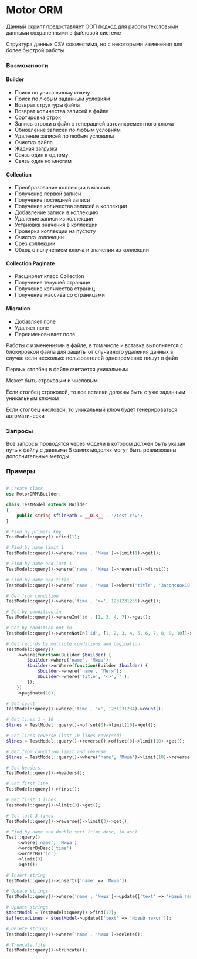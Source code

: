 # Motor ORM

Данный скрипт предоставляет ООП подход для работы текстовыми данными сохраненными в файловой системе

Структура данных CSV совместима, но с некоторыми изменения для более быстрой работы

### Возможности

#### Builder
- Поиск по уникальному ключу
- Поиск по любым заданным условиям
- Возврат структуры файла
- Возврат количества записей в файле
- Сортировка строк
- Запись строки в файл с генерацией автоинкрементного ключа
- Обновление записей по любым условиям
- Удаление записей по любым условиям
- Очистка файла
- Жадная загрузка
- Связь один к одному
- Связь один ко многим


#### Collection
- Преобразование коллекции в массив
- Получение первой записи
- Получение последней записи
- Получение количества записей в коллекции
- Добавление записи в коллекцию
- Удаление записи из коллекции
- Установка значения в коллекции
- Проверка коллекции на пустоту
- Очистка коллекции
- Срез коллекции
- Обход с получением ключа и значения из коллекции

#### Collection Paginate
- Расширяет класс Collection
- Получение текущей странице
- Получение количества страниц
- Получение массива со страницами

#### Migration
- Добавляет поле
- Удаляет поле
- Переименовывает поле

Работы с изменениями в файле, в том числе и вставка выполняется с блокировкой файла для защиты от случайного удаления данных в случае если несколько пользователей одновременно пишут в файл

Первых столбец в файле считается уникальным

Может быть строковым и числовым

Если столбец строковой, то все вставки должны быть с уже заданным уникальным ключом

Если столбец числовой, то уникальный ключ будет генерироваться автоматически

### Запросы

Все запросы проводятся через модели в котором должен быть указан путь к файлу с данными
В самих моделях могут быть реализованы дополнительные методы

### Примеры

```php

# Create class
use MotorORM\Builder;

class TestModel extends Builder
{
    public string $filePath = __DIR__ . '/test.csv';
}

# Find by primary key
TestModel::query()->find(1);

# Find by name limit 1
TestModel::query()->where('name', 'Миша')->limit(1)->get();

# Find by name and last 1
TestModel::query()->where('name', 'Миша')->reverse()->first();

# Find by name and title
TestModel::query()->where('name', 'Миша')->where('title', 'Заголовок10')->get();

# Get from condition
TestModel::query()->where('time', '>=', 1231231235)->get();

# Get by condition in
TestModel::query()->whereIn('id', [1, 3, 4, 7])->get();

# Get by condition not in
TestModel::query()->whereNotIn('id', [1, 2, 3, 4, 5, 6, 7, 8, 9, 10])->get();

# Get records by multiple conditions and pagination
TestModel::query()
    ->where(function(Builder $builder) {
        $builder->where('name', 'Миша');
        $builder->orWhere(function(Builder $builder) {
            $builder->where('name', 'Петя');
            $builder->where('title', '<>', '');
        });
    })
    ->paginate(10);

# Get count
TestModel::query()->where('time', '>', 1231231234)->count();

# Get lines 1 - 10
$lines = TestModel::query()->offset(0)->limit(10)->get();

# Get lines reverse (last 10 lines reversed)
$lines = TestModel::query()->reverse()->offset(0)->limit(10)->get();

# Get from condition limit and reverse
$lines = TestModel::query()->where('name', 'Миша')->limit(10)->reverse()->get();

# Get headers
TestModel::query()->headers();

# Get first line
TestModel::query()->first();

# Get first 3 lines
TestModel::query()->limit(3)->get();

# Get last 3 lines
TestModel::query()->reverse()->limit(3)->get();

# Find by name and double sort (time desc, id asc)
Test::query()
    ->where('name', 'Миша')
    ->orderByDesc('time')
    ->orderBy('id')
    ->limit(3)
    ->get();

# Insert string
TestModel::query()->insert(['name' => 'Миша']);

# Update strings
TestModel::query()->where('name', 'Миша')->update(['text' => 'Новый текст']);

# Update strings
$testModel = TestModel::query()->find(17);
$affectedLines = $testModel->update(['text' => 'Новый текст']);

# Delete strings
TestModel::query()->where('name', 'Миша')->delete();

# Truncate file
TestModel::query()->truncate();
```
